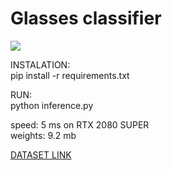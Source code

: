 # Glasses classifier
![](media/glasses.gif) 

INSTALATION:  
pip install -r requirements.txt  

RUN:  
python inference.py  

speed: 5 ms on RTX 2080 SUPER  
weights: 9.2 mb  

[DATASET LINK](https://drive.google.com/drive/folders/1gYfFkoQu8brKZpO-OsOVl20akeQBrNIE?usp=sharing)
